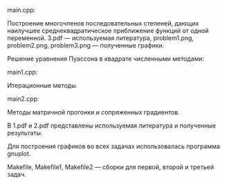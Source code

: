 main.cpp:

Построение многочленов последовательных степеней, дающих наилучшее среднеквадратическое приближение функций от одной переменной. 3.pdf  — используемая литература, problem1.png, problem2.png, problem3.png  — полученные графики.

Решение уравнения Пуассона в квадрате численными методами:

main1.cpp: 

Итерационные методы.

main2.cpp:

Методы матричной прогонки и сопряженных градиентов.

В 1.pdf и 2.pdf представлены используемая литература и полученные результаты.

Для построения графиков во всех задачах использовалась программа gnuplot.

Makefile, Makefile1, Makefile2  — сборки для первой, второй и третьей задач.
